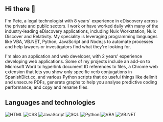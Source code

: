 ## Hi there 👋
I'm Pete, a legal technologist with 8 years' experience in eDiscovery across the private and public sectors. I work or have worked daily with many of the industry-leading eDiscovery applications, including Nuix Workstation, Nuix Discover and Relativity. My speciality is leveraging programming languages like VBA, VB.NET, Python, JavaScript and Node.js to automate processes and help lawyers or investigators find what they're looking for.

I'm also an application and web developer, with 2 years' experience developing web applications. Some of my projects include an add-on to Microsoft Word to hyperlink document ID references to files, a Chrome web extension that lets you show only specific verb conjugations in SpanishDict.cc, and various Python scripts that do useful things like delimit and unsecure PDFs, generate graphs to help you analyse predictive coding performance, and copy and rename files.

## Languages and technologies

![HTML](https://img.shields.io/badge/Language-HTML-informational?style=flat&logo=<LOGO_NAME>&logoColor=F3F1F5&color=F0D9FF)
![CSS](https://img.shields.io/badge/Language-CSS-informational?style=flat&logo=<LOGO_NAME>&logoColor=F3F1F5&color=F0D9FF)
![JavaScript](https://img.shields.io/badge/Language-JavaScript-informational?style=flat&logo=<LOGO_NAME>&logoColor=F3F1F5&color=F0D9FF)
![SQL](https://img.shields.io/badge/Language-SQL-informational?style=flat&logo=%3CLOGO_NAME%3E&logoColor=F3F1F5&color=F0D9FF)
![Python](https://img.shields.io/badge/Language-Python-informational?style=flat&logo=%3CLOGO_NAME%3E&logoColor=F3F1F5&color=F0D9FF)
![VBA](https://img.shields.io/badge/Language-VBA-informational?style=flat&logo=%3CLOGO_NAME%3E&logoColor=F3F1F5&color=F0D9FF)
![VB.NET](https://img.shields.io/badge/Language-VB.NET-informational?style=flat&logo=%3CLOGO_NAME%3E&logoColor=F3F1F5&color=F0D9FF)

<!--
**peterekey/peterekey** is a ✨ _special_ ✨ repository because its `README.md` (this file) appears on your GitHub profile.

Helpful info on how to pimp out this README: https://www.sitepoint.com/github-profile-readme/

Here are some ideas to get you started:

- 🔭 I’m currently working on ...
- 🌱 I’m currently learning ...
- 👯 I’m looking to collaborate on ...
- 🤔 I’m looking for help with ...
- 💬 Ask me about ...
- 📫 How to reach me: ...
- 😄 Pronouns: ...
- ⚡ Fun fact: ...
-->
